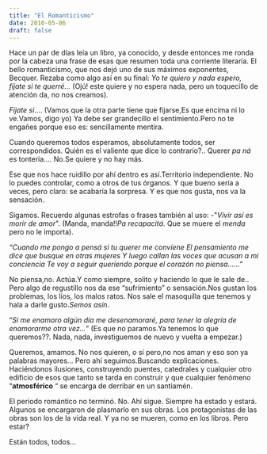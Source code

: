 ```yaml
---
title: "El Romanticismo"
date: 2010-05-06
draft: false
---
```


Hace un par de días leía un libro, ya conocido, y desde entonces me ronda por la cabeza una frase de esas que resumen toda una corriente literaria. 
El bello romanticismo, que nos dejó uno de sus máximos exponentes, Becquer.
Rezaba como algo así en su final: 
*Yo te quiero y nada espero, fíjate si te querré…*
(Ojú! este quiere y no espera nada, pero un toquecillo de atención da, no nos creamos).

*Fíjate si*….
(Vamos que la otra parte tiene que fijarse,Es que encima ni lo ve.Vamos, digo yo)
Ya debe ser grandecillo el sentimiento.Pero no te engañes porque eso es: sencillamente mentira. 

Cuando queremos todos esperamos, absolutamente todos, ser correspondidos. 
Quién es el valiente que dice lo contrario?..
Querer *pa ná* es tonteria…. 
No.Se quiere y no hay más.

Ese que nos hace ruidillo por ahí dentro es así.Territorio independiente.
No lo puedes controlar, como a otros de tus órganos.
Y que bueno sería a veces, pero claro: se acabaría la sorpresa.
Y es que nos gusta, nos va la sensación.

Sigamos.
Recuerdo algunas estrofas o frases también al uso: 
-"*Vivir así es morir de amor*". 
(Manda, manda!!*Pa recapacitá*. Que se muere el *menda* pero no le importa).

*“Cuando me pongo a pensá si tu querer me conviene* 
*El pensamiento me dice que busque en otras mujeres* 
*Y luego callan las voces que acusan a mi conciencia*
*Te voy a seguir queriendo porque el corazón no piensa……”*

No piensa,no. Actúa.Y como siempre, solito y haciendo lo que le sale de.. 
Pero algo de regustillo nos da ese “sufrimiento” o sensación.Nos gustan los problemas, los líos, los malos ratos.
Nos sale el masoquilla que tenemos y hala a darle gusto.*Semos asín*.

“*Si me enamoro algún día me desenamoraré,*
*para tener la alegría de enamorarme otra vez…*” 
(Es que no paramos.Ya tenemos lo que queremos??. Nada, nada, investiguemos de nuevo y vuelta a empezar.)

Queremos, amamos. No nos quieren, o sí pero,no nos aman y eso son ya palabras mayores…
Pero ahí seguimos.Buscando explicaciones.
Haciéndonos ilusiones, construyendo puentes, catedrales y cualquier otro edificio de esos que tanto se tarda en construir y que cualquier fenómeno “**atmosférico** “ se encarga de derribar en un santiamén. 

El periodo romántico no terminó.
No. Ahí sigue. Siempre ha estado y estará.
Algunos se encargaron de plasmarlo en sus obras.
Los protagonistas de las obras son los de la vida real. 
Y ya no se mueren, como en los libros. Pero estar?

Están todos, todos…
